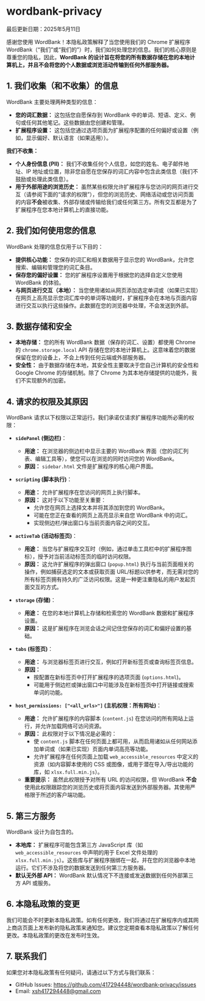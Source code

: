 # wordbank-privacy


最后更新日期：2025年5月11日

感谢您使用 WordBank！本隐私政策解释了当您使用我们的 Chrome 扩展程序 WordBank（“我们”或“我们的”）时，我们如何处理您的信息。我们的核心原则是尊重您的隐私，因此，**WordBank 的设计旨在将您的所有数据存储在您的本地计算机上，并且不会将您的个人数据或浏览活动传输到任何外部服务器。**

## 1. 我们收集（和不收集）的信息

WordBank 主要处理两种类型的信息：

*   **您的词汇数据：** 这包括您自愿保存到 WordBank 中的单词、短语、定义、例句或任何其他笔记。这些数据由您创建和管理。
*   **扩展程序设置：** 这包括您通过选项页面为扩展程序配置的任何偏好或设置（例如，显示偏好、默认语言（如果适用））。

**我们不收集：**

*   **个人身份信息 (PII)：** 我们不收集任何个人信息，如您的姓名、电子邮件地址、IP 地址或位置，除非您自愿在您保存的词汇内容中包含此类信息（我们不鼓励或处理此类信息）。
*   **用于外部用途的浏览历史：** 虽然某些权限允许扩展程序与您访问的网页进行交互（请参阅下面的“请求的权限”），但您的浏览历史、网络活动或您访问页面的内容**不会**被收集、外部存储或传输给我们或任何第三方。所有交互都是为了扩展程序在您本地计算机上的直接功能。

## 2. 我们如何使用您的信息

WordBank 处理的信息仅用于以下目的：

*   **提供核心功能：** 您保存的词汇和相关数据用于显示您的 WordBank，允许您搜索、编辑和管理您的词汇条目。
*   **保存您的偏好设置：** 您的扩展程序设置用于根据您的选择自定义您使用 WordBank 的体验。
*   **与网页进行交互（本地）：** 当您使用诸如从网页添加选定单词或（如果已实现）在网页上高亮显示您词汇库中的单词等功能时，扩展程序会在本地与页面内容进行交互以执行这些操作。此数据在您的浏览器中处理，不会发送到外部。

## 3. 数据存储和安全

*   **本地存储：** 您的所有 WordBank 数据（保存的词汇、设置）都使用 Chrome 的 `chrome.storage.local` API 存储在您的本地计算机上。这意味着您的数据保留在您的设备上，不会上传到任何云端或外部服务器。
*   **安全性：** 由于数据存储在本地，其安全性主要取决于您自己计算机的安全性和 Google Chrome 的存储机制。除了 Chrome 为其本地存储提供的功能外，我们不实现额外的加密。

## 4. 请求的权限及其原因

WordBank 请求以下权限以正常运行。我们承诺仅请求扩展程序功能所必需的权限：

*   **`sidePanel` (侧边栏)**：
    *   **用途：** 在浏览器的侧边栏中显示主要的 WordBank 界面（您的词汇列表、编辑工具等），使您可以在浏览的同时访问您的 WordBank。
    *   **原因：** `sidebar.html` 文件是扩展程序的核心用户界面。

*   **`scripting` (脚本执行)**：
    *   **用途：** 允许扩展程序在您访问的网页上执行脚本。
    *   **原因：** 这对于以下功能至关重要：
        *   允许您在网页上选择文本并将其添加到您的 WordBank。
        *   可能在您正在查看的网页上高亮显示来自您 WordBank 中的词汇。
        *   实现侧边栏/弹出窗口与当前页面内容之间的交互。

*   **`activeTab` (活动标签页)**：
    *   **用途：** 当您与扩展程序交互时（例如，通过单击工具栏中的扩展程序图标），授予对当前活动标签页的临时访问权限。
    *   **原因：** 这允许扩展程序的弹出窗口 (`popup.html`) 执行与当前页面相关的操作，例如捕获选定的文本或获取页面 URL/标题以供参考，而无需对您的所有标签页拥有持久的广泛访问权限。这是一种更注重隐私的用户发起页面交互的方式。

*   **`storage` (存储)**：
    *   **用途：** 在您的本地计算机上存储和检索您的 WordBank 数据和扩展程序设置。
    *   **原因：** 这是扩展程序在浏览会话之间记住您保存的词汇和偏好设置的基础。

*   **`tabs` (标签页)**：
    *   **用途：** 与浏览器标签页进行交互，例如打开新标签页或查询标签页信息。
    *   **原因：**
        *   按配置在新标签页中打开扩展程序的选项页面 (`options.html`)。
        *   可能用于侧边栏或弹出窗口中可能涉及在新标签页中打开链接或搜索单词的功能。

*   **`host_permissions: ["<all_urls>"]` (主机权限：所有网址)**：
    *   **用途：** 允许扩展程序的内容脚本 (`content.js`) 在您访问的所有网站上运行，并允许加载网络可访问资源。
    *   **原因：** 此权限对于以下情况是必需的：
        *   使 `content.js` 脚本在任何页面上都可用，从而启用诸如从任何网站添加单词或（如果已实现）页面内单词高亮等功能。
        *   允许扩展程序在任何页面上加载 `web_accessible_resources` 中定义的资源（如内容脚本使用的 CSS 或图像，或用于潜在导入/导出功能的库，如 `xlsx.full.min.js`）。
    *   **重要提示：** 虽然此权限授予对所有 URL 的访问权限，但 WordBank **不会**使用此权限跟踪您的浏览历史或将页面内容发送到外部服务器。其使用严格限于所述的客户端功能。

## 5. 第三方服务

WordBank 设计为自包含的。

*   **本地库：** 扩展程序可能包含第三方 JavaScript 库（如 `web_accessible_resources` 中声明的用于 Excel 文件处理的 `xlsx.full.min.js`）。这些库与扩展程序捆绑在一起，并在您的浏览器中本地运行。它们不涉及将您的数据发送到任何第三方服务器。
*   **默认无外部 API：** WordBank 默认情况下不连接或发送数据到任何外部第三方 API 或服务。

## 6. 本隐私政策的变更

我们可能会不时更新本隐私政策。如有任何更改，我们将通过在扩展程序内或其网上商店页面上发布新的隐私政策来通知您。建议您定期查看本隐私政策以了解任何更改。本隐私政策的更改在发布时生效。

## 7. 联系我们

如果您对本隐私政策有任何疑问，请通过以下方式与我们联系：
- GitHub Issues: https://github.com/417294448/wordbank-privacy/issues
- Email: xsh417294448@gmail.com

